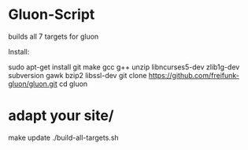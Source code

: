# Gluon-Script

builds all 7 targets for gluon

Install:

sudo apt-get install git make gcc g++ unzip libncurses5-dev zlib1g-dev subversion gawk bzip2 libssl-dev
git clone https://github.com/freifunk-gluon/gluon.git
cd gluon
# adapt your site/
make update
./build-all-targets.sh
